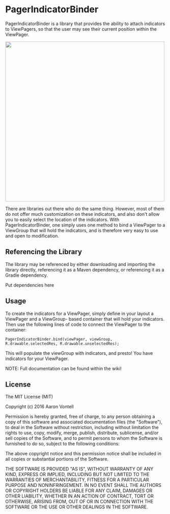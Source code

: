 # PagerIndicatorBinder

PagerIndicatorBinder is a library that provides the ability to attach indicators to ViewPagers,
so that the user may see their current position within the ViewPager.

<img src="demo.gif" height="500px" />

There are libraries out there who do the same thing. However, most of them do not offer much
customization on these indicators, and also don't allow you to easily select the location of
the indicators. With PagerIndicatorBinder, one simply uses one method to bind a ViewPager to a
ViewGroup that will hold the indicators, and is therefore very easy to use and open to
modification.

## Referencing the Library

The library may be referenced by either downloading and importing the library directly, referencing
it as a Maven dependency, or referencing it as a Gradle dependency.

Put dependencies here

## Usage

To create the indicators for a ViewPager, simply define in your layout a ViewPager and a ViewGroup-
based container that will hold your indicators. Then use the following lines of code to connect the
ViewPager to the container:

`PagerIndicatorBinder.bind(viewPager, viewGroup, R.drawable.selectedRes, R.drawable.unselectedRes);`

This will populate the viewGroup with indicators, and presto! You have indicators for your ViewPager.

NOTE: Full documentation can be found within the wiki!

## License
The MIT License (MIT)

Copyright (c) 2016 Aaron Vontell

Permission is hereby granted, free of charge, to any person obtaining a copy of this software and associated documentation files (the "Software"), to deal in the Software without restriction, including without limitation the rights to use, copy, modify, merge, publish, distribute, sublicense, and/or sell copies of the Software, and to permit persons to whom the Software is furnished to do so, subject to the following conditions:

The above copyright notice and this permission notice shall be included in all copies or substantial portions of the Software.

THE SOFTWARE IS PROVIDED "AS IS", WITHOUT WARRANTY OF ANY KIND, EXPRESS OR IMPLIED, INCLUDING BUT NOT LIMITED TO THE WARRANTIES OF MERCHANTABILITY, FITNESS FOR A PARTICULAR PURPOSE AND NONINFRINGEMENT. IN NO EVENT SHALL THE AUTHORS OR COPYRIGHT HOLDERS BE LIABLE FOR ANY CLAIM, DAMAGES OR OTHER LIABILITY, WHETHER IN AN ACTION OF CONTRACT, TORT OR OTHERWISE, ARISING FROM, OUT OF OR IN CONNECTION WITH THE SOFTWARE OR THE USE OR OTHER DEALINGS IN THE SOFTWARE.
